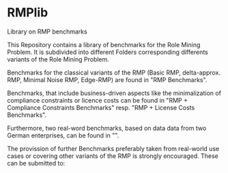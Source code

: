 # RMPlib
Library on RMP benchmarks

This Repository contains a library of benchmarks for the Role Mining Problem. It is subdivided into different Folders corresponding differents variants of the Role Mining Problem.

Benchmarks for the classical variants of the RMP (Basic RMP, delta-approx. RMP, Minimal Noise RMP, Edge-RMP) are found in "RMP Benchmarks". 

Benchmarks, that include business-driven aspects like the minimalization of compliance constraints or licence costs can be found in "RMP + Compliance Constraints Benchmarks" resp. "RMP + License Costs Benchmarks".

Furthermore, two real-word benchmarks, based on data data from two German enterprises, can be found in "".

The provission of further Benchmarks preferably taken from real-world use cases or covering other variants of the RMP is strongly encouraged. 
These can be submitted to: 

